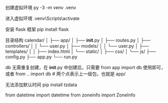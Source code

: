 创建虚拟环境
py -3 -m venv .venv

进入虚拟环境
.venv\Scripts\activate

安装 flask 框架
pip install flask

目录结构
calendar/
│
├── app/
│   ├── __init__.py
│   ├── routes.py
│   ├── controllers/
│   │   └── user.py
│   ├── models/
│   │   └── user.py
│   ├── templates/
│   │   ├── index.html
│   └── static/
│       ├── css/
│       └── js/
├── config.py
├── app.py
└── run.py

db 无需重复创建，在 __init__.py 中创建后，只需要 from app import db 使用即可，或者 from .. import db  # 两个点表示上一级包，也就是 app/


无法添加默认时间
pip install tzdata

from datetime import datetime
from zoneinfo import ZoneInfo

